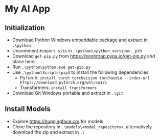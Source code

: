 # My AI App

## Initialization
- Download Python Windows embeddable package and extract in `.\python`
- Uncomment `#import site` in `.\python\<python_version>._pth`
- Download `get-pip.py` from https://bootstrap.pypa.io/get-pip.py and place here
- Run `.\python\python.exe get-pip.py`
- Use `.\python\Scripts\pip3` to install the following dependencies
    - PyTorch: `install torch torchvision torchaudio --index-url https://download.pytorch.org/whl/cu121`
    - Transformers: `install transformers`
- Download Git Windows portable and extract in `.\git`

## Install Models
- Explore https://huggingface.co/ for models
- Clone the repository in `.\models\<model_repository>`, alternatively download the zip and extract in `.\`
